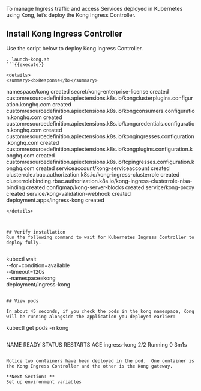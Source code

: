 To manage Ingress traffic and access Services deployed in Kubernetes using Kong, let’s deploy the Kong Ingress Controller.  


## Install Kong Ingress Controller

Use the script below to deploy Kong Ingress Controller.

  ```
  . launch-kong.sh
  ```{{execute}}

  <details>
  <summary><b>Response</b></summary>

  ```
  namespace/kong created
  secret/kong-enterprise-license created
  customresourcedefinition.apiextensions.k8s.io/kongclusterplugins.configuration.konghq.com created
  customresourcedefinition.apiextensions.k8s.io/kongconsumers.configuration.konghq.com created
  customresourcedefinition.apiextensions.k8s.io/kongcredentials.configuration.konghq.com created
  customresourcedefinition.apiextensions.k8s.io/kongingresses.configuration.konghq.com created
  customresourcedefinition.apiextensions.k8s.io/kongplugins.configuration.konghq.com created
  customresourcedefinition.apiextensions.k8s.io/tcpingresses.configuration.konghq.com created
  serviceaccount/kong-serviceaccount created
  clusterrole.rbac.authorization.k8s.io/kong-ingress-clusterrole created
  clusterrolebinding.rbac.authorization.k8s.io/kong-ingress-clusterrole-nisa-binding created
  configmap/kong-server-blocks created
  service/kong-proxy created
  service/kong-validation-webhook created
  deployment.apps/ingress-kong created
  ```
  </details>



## Verify installation
Run the following command to wait for Kubernetes Ingress Controller to deploy fully.


  ```
  kubectl wait \
    --for=condition=available \
    --timeout=120s \
    --namespace=kong \
    deployment/ingress-kong
  ```{{execute}}

## View pods

In about 45 seconds, if you check the pods in the kong namespace, Kong will be running alongside the application you deployed earlier:

  ```
  kubectl get pods -n kong
  ```{{execute}}

  ```
  NAME           READY   STATUS    RESTARTS   AGE
  ingress-kong   2/2     Running   0          3m1s
  ```

Notice two containers have been deployed in the pod.  One container is the Kong Ingress Controller and the other is the Kong gateway.  

**Next Section: **
Set up environment variables
